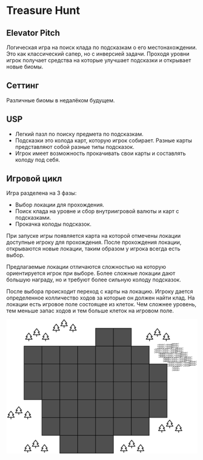 # Treasure Hunt

## Elevator Pitch
Логическая игра на поиск клада по подсказкам о его местонахождении.
Это как классический сапер, но с инверсией задачи.
Проходя уровни игрок получает средства на которые улучшает подсказки и открывает новые биомы.

## Сеттинг
Различные биомы в недалёком будущем.

## USP
- Легкий пазл по поиску предмета по подсказкам.
- Подсказки это колода карт, которую игрок собирает. Разные карты представляют собой разные типы подсказок.
- Игрок имеет возможность прокачивать свои карты и составлять колоду под себя.

## Игровой цикл

Игра разделена на 3 фазы:
- Выбор локации для прохождения.
- Поиск клада на уровне и сбор внутриигровой валюты и карт с подсказками.
- Прокачка колоды подсказок.

При запуске игры появляется карта на которой отмечены локации доступные игроку для прохождения.
После прохождения локации, открываются новые локации, таким образом у игрока всегда есть выбор.

Предлагаемые локации отличаются сложностью на которую ориентируется игрок при выборе. 
Более сложные локации дают большую награду, но и требуют более сильную колоду подсказок.

После выбора происходит переход с карты на локацию. 
Игроку дается определенное колличество ходов за которые он должен найти клад.
На локации есть игровое поле состоящее из клеток.
Чем сложнее уровень, тем меньше запас ходов и тем больше клеток на игровом поле.

![scene.png](scene.png)